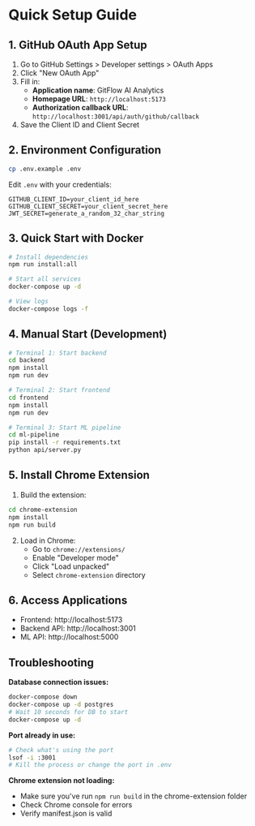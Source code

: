 # Quick Setup Guide

## 1. GitHub OAuth App Setup

1. Go to GitHub Settings > Developer settings > OAuth Apps
2. Click "New OAuth App"
3. Fill in:
   - **Application name**: GitFlow AI Analytics
   - **Homepage URL**: `http://localhost:5173`
   - **Authorization callback URL**: `http://localhost:3001/api/auth/github/callback`
4. Save the Client ID and Client Secret

## 2. Environment Configuration

```bash
cp .env.example .env
```

Edit `.env` with your credentials:
```env
GITHUB_CLIENT_ID=your_client_id_here
GITHUB_CLIENT_SECRET=your_client_secret_here
JWT_SECRET=generate_a_random_32_char_string
```

## 3. Quick Start with Docker

```bash
# Install dependencies
npm run install:all

# Start all services
docker-compose up -d

# View logs
docker-compose logs -f
```

## 4. Manual Start (Development)

```bash
# Terminal 1: Start backend
cd backend
npm install
npm run dev

# Terminal 2: Start frontend
cd frontend
npm install
npm run dev

# Terminal 3: Start ML pipeline
cd ml-pipeline
pip install -r requirements.txt
python api/server.py
```

## 5. Install Chrome Extension

1. Build the extension:
```bash
cd chrome-extension
npm install
npm run build
```

2. Load in Chrome:
   - Go to `chrome://extensions/`
   - Enable "Developer mode"
   - Click "Load unpacked"
   - Select `chrome-extension` directory

## 6. Access Applications

- Frontend: http://localhost:5173
- Backend API: http://localhost:3001
- ML API: http://localhost:5000

## Troubleshooting

**Database connection issues:**
```bash
docker-compose down
docker-compose up -d postgres
# Wait 10 seconds for DB to start
docker-compose up -d
```

**Port already in use:**
```bash
# Check what's using the port
lsof -i :3001
# Kill the process or change the port in .env
```

**Chrome extension not loading:**
- Make sure you've run `npm run build` in the chrome-extension folder
- Check Chrome console for errors
- Verify manifest.json is valid
